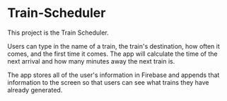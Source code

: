 # Train-Scheduler

This project is the Train Scheduler. 

Users can type in the name of a train, the train's destination, how often it comes, and the first time it comes. The app will calculate the time of the next arrival and how many minutes away the next train is.

The app stores all of the user's information in Firebase and appends that information to the screen so that users can see what trains they have already generated.